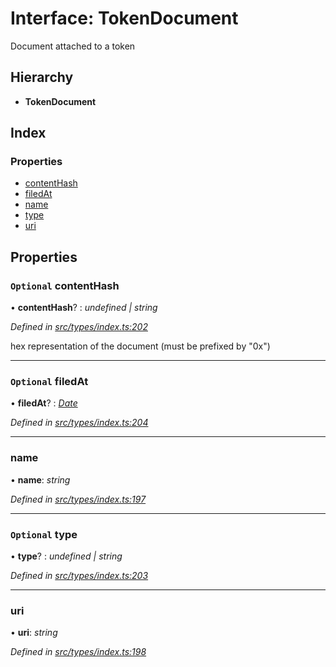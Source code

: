 # Interface: TokenDocument

Document attached to a token

## Hierarchy

* **TokenDocument**

## Index

### Properties

* [contentHash](tokendocument.md#optional-contenthash)
* [filedAt](tokendocument.md#optional-filedat)
* [name](tokendocument.md#name)
* [type](tokendocument.md#optional-type)
* [uri](tokendocument.md#uri)

## Properties

### `Optional` contentHash

• **contentHash**? : *undefined | string*

*Defined in [src/types/index.ts:202](https://github.com/PolymathNetwork/polymesh-sdk/blob/2a4e4111/src/types/index.ts#L202)*

hex representation of the document (must be prefixed by "0x")

___

### `Optional` filedAt

• **filedAt**? : *[Date](../enums/transactionargumenttype.md#date)*

*Defined in [src/types/index.ts:204](https://github.com/PolymathNetwork/polymesh-sdk/blob/2a4e4111/src/types/index.ts#L204)*

___

###  name

• **name**: *string*

*Defined in [src/types/index.ts:197](https://github.com/PolymathNetwork/polymesh-sdk/blob/2a4e4111/src/types/index.ts#L197)*

___

### `Optional` type

• **type**? : *undefined | string*

*Defined in [src/types/index.ts:203](https://github.com/PolymathNetwork/polymesh-sdk/blob/2a4e4111/src/types/index.ts#L203)*

___

###  uri

• **uri**: *string*

*Defined in [src/types/index.ts:198](https://github.com/PolymathNetwork/polymesh-sdk/blob/2a4e4111/src/types/index.ts#L198)*
